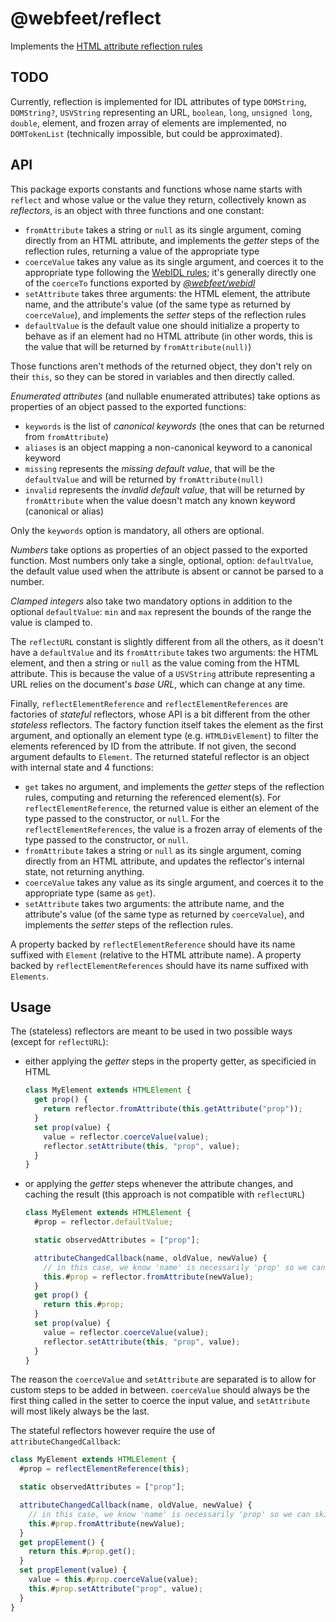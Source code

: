 # @webfeet/reflect

Implements the [HTML attribute reflection rules](https://html.spec.whatwg.org/multipage/common-dom-interfaces.html#reflecting-content-attributes-in-idl-attributes)

## TODO

Currently, reflection is implemented for IDL attributes of type `DOMString`, `DOMString?`, `USVString` representing an URL, `boolean`, `long`, `unsigned long`, `double`, element, and frozen array of elements are implemented,
no `DOMTokenList` (technically impossible, but could be approximated).

## API

This package exports constants and functions whose name starts with `reflect` and whose value or the value they return, collectively known as _reflectors_, is an object with three functions and one constant:

- `fromAttribute` takes a string or `null` as its single argument, coming directly from an HTML attribute, and implements the _getter_ steps of the reflection rules, returning a value of the appropriate type
- `coerceValue` takes any value as its single argument, and coerces it to the appropriate type following the [WebIDL rules](https://webidl.spec.whatwg.org/#js-type-mapping); it's generally directly one of the `coerceTo` functions exported by [_@webfeet/webidl_](../webidl/README.md)
- `setAttribute` takes three arguments: the HTML element, the attribute name, and the attribute's value (of the same type as returned by `coerceValue`), and implements the _setter_ steps of the reflection rules
- `defaultValue` is the default value one should initialize a property to behave as if an element had no HTML attribute (in other words, this is the value that will be returned by `fromAttribute(null)`)

Those functions aren't methods of the returned object, they don't rely on their `this`, so they can be stored in variables and then directly called.

_Enumerated attributes_ (and nullable enumerated attributes) take options as properties of an object passed to the exported functions:

- `keywords` is the list of _canonical keywords_ (the ones that can be returned from `fromAttribute`)
- `aliases` is an object mapping a non-canonical keyword to a canonical keyword
- `missing` represents the _missing default value_, that will be the `defaultValue` and will be returned by `fromAttribute(null)`
- `invalid` represents the _invalid default value_, that will be returned by `fromAttribute` when the value doesn't match any known keyword (canonical or alias)

Only the `keywords` option is mandatory, all others are optional.

_Numbers_ take options as properties of an object passed to the exported function. Most numbers only take a single, optional, option: `defaultValue`, the default value used when the attribute is absent or cannot be parsed to a number.

_Clamped integers_ also take two mandatory options in addition to the optional `defaultValue`: `min` and `max` represent the bounds of the range the value is clamped to.

The `reflectURL` constant is slightly different from all the others, as it doesn't have a `defaultValue` and its `fromAttribute` takes two arguments: the HTML element, and then a string or `null` as the value coming from the HTML attribute. This is because the value of a `USVString` attribute representing a URL relies on the document's _base URL_, which can change at any time.

Finally, `reflectElementReference` and `reflectElementReferences` are factories of _stateful_ reflectors, whose API is a bit different from the other _stateless_ reflectors.
The factory function itself takes the element as the first argument, and optionally an element type (e.g. `HTMLDivElement`) to filter the elements referenced by ID from the attribute. If not given, the second argument defaults to `Element`.
The returned stateful reflector is an object with internal state and 4 functions:

- `get` takes no argument, and implements the _getter_ steps of the reflection rules, computing and returning the referenced element(s). For `reflectElementReference`, the returned value is either an element of the type passed to the constructor, or `null`. For the `reflectElementReferences`, the value is a frozen array of elements of the type passed to the constructor, or `null`.
- `fromAttribute` takes a string or `null` as its single argument, coming directly from an HTML attribute, and updates the reflector's internal state, not returning anything.
- `coerceValue` takes any value as its single argument, and coerces it to the appropriate type (same as `get`).
- `setAttribute` takes two arguments: the attribute name, and the attribute's value (of the same type as returned by `coerceValue`), and implements the _setter_ steps of the reflection rules.

A property backed by `reflectElementReference` should have its name suffixed with `Element` (relative to the HTML attribute name).
A property backed by `reflectElementReferences` should have its name suffixed with `Elements`.

## Usage

The (stateless) reflectors are meant to be used in two possible ways (except for `reflectURL`):

- either applying the _getter_ steps in the property getter, as specificied in HTML

  ```js
  class MyElement extends HTMLElement {
    get prop() {
      return reflector.fromAttribute(this.getAttribute("prop"));
    }
    set prop(value) {
      value = reflector.coerceValue(value);
      reflector.setAttribute(this, "prop", value);
    }
  }
  ```

- or applying the _getter_ steps whenever the attribute changes, and caching the result (this approach is not compatible with `reflectURL`)

  ```js
  class MyElement extends HTMLElement {
    #prop = reflector.defaultValue;

    static observedAttributes = ["prop"];

    attributeChangedCallback(name, oldValue, newValue) {
      // in this case, we know 'name' is necessarily 'prop' so we can skip any check
      this.#prop = reflector.fromAttribute(newValue);
    }
    get prop() {
      return this.#prop;
    }
    set prop(value) {
      value = reflector.coerceValue(value);
      reflector.setAttribute(this, "prop", value);
    }
  }
  ```

The reason the `coerceValue` and `setAttribute` are separated is to allow for custom steps to be added in between. `coerceValue` should always be the first thing called in the setter to coerce the input value, and `setAttribute` will most likely always be the last.

The stateful reflectors however require the use of `attributeChangedCallback`:

```js
class MyElement extends HTMLElement {
  #prop = reflectElementReference(this);

  static observedAttributes = ["prop"];

  attributeChangedCallback(name, oldValue, newValue) {
    // in this case, we know 'name' is necessarily 'prop' so we can skip any check
    this.#prop.fromAttribute(newValue);
  }
  get propElement() {
    return this.#prop.get();
  }
  set propElement(value) {
    value = this.#prop.coerceValue(value);
    this.#prop.setAttribute("prop", value);
  }
}
```
